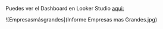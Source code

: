 Puedes ver el Dashboard en Looker Studio [aqui:](https://lookerstudio.google.com/s/hnkC1O1JAa0)

![Empresasmásgrandes](Informe Empresas mas Grandes.jpg)

